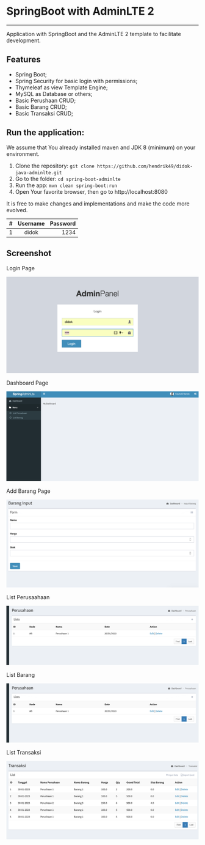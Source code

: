 # SpringBoot with AdminLTE 2

---

Application with SpringBoot and the AdminLTE 2 template to facilitate development.

Features
--------

* Spring Boot;
* Spring Security for basic login with permissions;
* Thymeleaf as view Template Engine;
* MySQL as Database or others;
* Basic Perushaan CRUD;
* Basic Barang CRUD;
* Basic Transaksi CRUD;

Run the application:
--------------------

We assume that You already installed maven and JDK 8 (minimum) on your environment.

1. Clone the repository: `git clone https://github.com/hendrik49/didok-java-adminlte.git`
2. Go to the folder: `cd spring-boot-adminlte`
3. Run the app: `mvn clean spring-boot:run`
4. Open Your favorite browser, then go to http://localhost:8080

It is free to make changes and implementations and make the code more evolved.

| # | Username | Password |
| - | :------: | -------: |
| 1 |  didok  |     1234 |

## Screenshot

Login Page

![Login Page](img/login.png "Login Page")

Dashboard Page

![Dashboard Page](img/dashboard.png "Dashboard Page")

Add Barang Page

![Add Barang Page](img/add.png "Add Barang Page")

List Perusaahaan

![List Page](img/list2.png "List Page")

List Barang

![List Page](img/list2.png "List Page")

List Transaksi

![List Page](img/list3.png "List Page")

